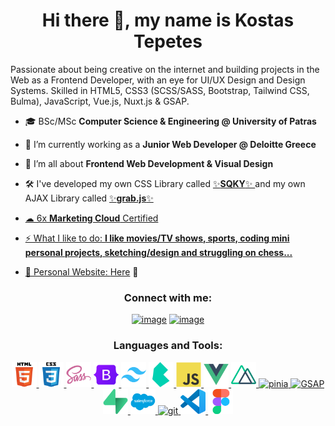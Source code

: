 <h1 align="center">Hi there 👋, my name is Kostas Tepetes </h1>
Passionate about being creative on the internet and building projects in the Web as a Frontend Developer, with an eye for UI/UX Design and Design Systems. Skilled in HTML5, CSS3 (SCSS/SASS, Bootstrap, Tailwind CSS, Bulma), JavaScript, Vue.js, Nuxt.js & GSAP.

- :mortar_board: BSc/MSc **Computer Science & Engineering @ University of Patras**

- 🔭 I’m currently working as a **Junior Web Developer @ Deloitte Greece**

- :art: I’m all about **Frontend Web Development & Visual Design**

- 🛠 I've developed my own CSS Library called <a href="https://github.com/kostastepetes/sqky-css-library" target="_blank"> ✨**SQKY**✨ </a> and my own AJAX Library called <a href="https://github.com/kostastepetes/grab-js" target="_blank"> ✨**grab.js**✨

- ☁ 6x **Marketing Cloud** Certified

- ⚡ What I like to do: **I like movies/TV shows, sports, coding mini personal projects, sketching/design and struggling on chess...**

- 🚀 Personal Website: <a href="https://kostastepetes.netlify.app/" target="_blank">Here</a> 🚀

<h3 align="center">Connect with me:</h3>
<div align="center">

[![image](https://img.shields.io/badge/LinkedIn-0077B5?style=for-the-badge&logo=linkedin&logoColor=white)](https://www.linkedin.com/in/kostas-tepetes/)
[![image](https://img.shields.io/badge/Gmail-D14836?style=for-the-badge&logo=gmail&logoColor=white)](mailto:ktepetes9@gmail.com)
  
</div>

<h3 align="center">Languages and Tools:</h3>

<p align="center"> 
  <a href="https://www.w3.org/html/" target="_blank"> 
    <img src="https://raw.githubusercontent.com/devicons/devicon/master/icons/html5/html5-original-wordmark.svg" alt="html5" width="40" height="40"/> 
  </a>
  <a href="https://www.w3schools.com/css/" target="_blank"> 
    <img src="https://raw.githubusercontent.com/devicons/devicon/master/icons/css3/css3-original-wordmark.svg" alt="css3" width="40" height="40"/> 
  </a>
  <a href="https://sass-lang.com/" target="_blank"> 
    <img src="https://raw.githubusercontent.com/devicons/devicon/master/icons/sass/sass-original.svg" alt="sass" width="40" height="40"/> 
  </a>
  <a href="https://getbootstrap.com/" target="_blank"> 
    <img src="https://raw.githubusercontent.com/devicons/devicon/master/icons/bootstrap/bootstrap-original.svg" alt="bootstrap" width="40" height="40"/> 
  </a>
  <a href="https://tailwindcss.com/" target="_blank"> 
    <img src="https://raw.githubusercontent.com/devicons/devicon/master/icons/tailwindcss/tailwindcss-original.svg" alt="tailwindcss" width="40" height="40"/> 
  </a>
    <a href="https://bulma.io/" target="_blank"> 
    <img src="https://raw.githubusercontent.com/devicons/devicon/master/icons/bulma/bulma-plain.svg" alt="bulma" width="40" height="40"/> 
  </a>
  <a href="https://developer.mozilla.org/en-US/docs/Web/JavaScript" target="_blank"> 
    <img src="https://raw.githubusercontent.com/devicons/devicon/master/icons/javascript/javascript-original.svg" alt="javascript" width="40" height="40"/> 
  </a> 
  <a href="https://vuejs.org/" target="_blank"> 
    <img src="https://raw.githubusercontent.com/devicons/devicon/master/icons/vuejs/vuejs-original.svg" alt="vuejs" width="40" height="40"/> 
  </a>
  <a href="https://nuxt.com/" target="_blank"> 
    <img src="https://raw.githubusercontent.com/devicons/devicon/master/icons/nuxtjs/nuxtjs-original.svg" alt="nuxt" width="40" height="40"/> 
  </a>
  <a href="https://pinia.vuejs.org/" target="_blank"> 
    <img src="https://pinia.vuejs.org/logo.svg" alt="pinia" width="40" height="40"/> 
  </a>
  <a href="https://gsap.com/" target="_blank"> 
    <img src="https://seeklogo.com/images/G/greensock-gsap-icon-logo-13BB451E88-seeklogo.com.png" alt="GSAP" width="40" height="40"/> 
  </a>
  <a href="https://supabase.com/" target="_blank"> 
    <img src="https://raw.githubusercontent.com/devicons/devicon/develop/icons/supabase/supabase-original.svg" alt="supabase" width="40" height="40"/> 
  </a>
  <a href="https://salesforce.com/" target="_blank"> 
    <img src="https://raw.githubusercontent.com/devicons/devicon/master/icons/salesforce/salesforce-original.svg" alt="salesforce" width="40" height="40"/> 
  </a>
  <a href="https://git-scm.com/" target="_blank"> 
    <img src="https://www.vectorlogo.zone/logos/git-scm/git-scm-icon.svg" alt="git" width="40" height="40"/> 
  </a>
  <a href="https://code.visualstudio.com/" target="_blank"> 
    <img src="https://raw.githubusercontent.com/devicons/devicon/master/icons/vscode/vscode-original.svg" alt="vscode" width="40" height="40"/> 
  </a>
  <a href="https://figma.com/" target="_blank"> 
    <img src="https://raw.githubusercontent.com/devicons/devicon/master/icons/figma/figma-original.svg" alt="figma" width="40" height="40"/> 
  </a>
</p>
